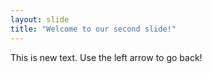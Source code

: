 ```yaml
---
layout: slide
title: "Welcome to our second slide!"
---
```

This is new text. 
Use the left arrow to go back!
